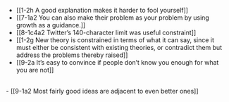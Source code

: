 - [[1-2h A good explanation makes it harder to fool yourself]]
- [[7-1a2 You can also make their problem as your problem by using growth as a guidance.]]
- [[8-1c4a2 Twitter’s 140-character limit was useful constraint]]
- [[1-2g New theory is constrained in terms of what it can say, since it must either be consistent with existing theories, or contradict them but address the problems thereby raised]]
- [[9-2a It’s easy to convince if people don’t know you enough for what you are not]]
<br>
- [[9-1a2 Most fairly good ideas are adjacent to even better ones]]
